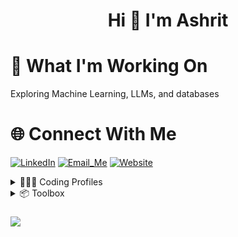 # <h1 align="center">Hi 👋 I'm Ashrit</h1>

# 🚀 What I'm Working On

Exploring Machine Learning, LLMs, and databases<br>

# 🌐 Connect With Me 
<a href="https://www.linkedin.com/in/ashritramanala/" target="_blank">![LinkedIn](https://img.shields.io/badge/LinkedIn-0077B5?style=for-the-badge&logo=linkedin&logoColor=white)</a> 
<a href="mailto:ashritramanala@yahoo.com" target="_blank">![Email_Me](https://img.shields.io/badge/email-720e9e?style=for-the-badge&logo=gmail&logoColor=white)</a>
<a href="https://ashrit-portfolio.vercel.app" target="_blank">
![Website](https://img.shields.io/badge/website-000000?style=for-the-badge&logo=About.me&logoColor=blue)</a>



<details>
  
<summary>👨🏽‍💻 Coding Profiles</summary>
<br>

<a href="https://leetcode.com/AshritRAnala/">![Leetcode](https://img.shields.io/badge/-LeetCode-000?style=for-the-badge&logo=LeetCode&logoColor=FFA116)</a>
<a href="https://www.hackerrank.com/profile/ashritramanala">![HackerRank](https://img.shields.io/badge/-Hackerrank-black?style=for-the-badge&logo=HackerRank&logoColor=2EC866)</a>


</details>

<details>

<summary> 📦 Toolbox</summary>
<br>

![React](https://img.shields.io/badge/React-20232A?style=for-the-badge&logo=react&logoColor=61DAFB) ![Next](https://img.shields.io/badge/next%20js-000000?style=for-the-badge&logo=nextdotjs&logoColor=white) ![Node](https://img.shields.io/badge/Node%20js-339933?style=for-the-badge&logo=nodedotjs&logoColor=white) ![Express](https://img.shields.io/badge/Express%20js-000000?style=for-the-badge&logo=express&logoColor=white) ![Vite](https://img.shields.io/badge/Vite-B73BFE?style=for-the-badge&logo=vite&logoColor=FFD62E) ![Java](https://img.shields.io/badge/java-%23ED8B00.svg?style=for-the-badge&logo=openjdk&logoColor=white) ![Springboot](https://img.shields.io/badge/Spring_Boot-6DB33F?style=for-the-badge&logo=spring-boot&logoColor=white) ![Mongo](https://img.shields.io/badge/MongoDB-4EA94B?style=for-the-badge&logo=mongodb&logoColor=white) ![Flask](https://img.shields.io/badge/Flask-000000?style=for-the-badge&logo=flask&logoColor=white) ![Firebase](https://img.shields.io/badge/firebase-ffca28?style=for-the-badge&logo=firebase&logoColor=black) ![MySQL](https://img.shields.io/badge/mysql-%2300000f.svg?style=for-the-badge&logo=mysql&logoColor=white) ![TensorFlow](https://img.shields.io/badge/TensorFlow-%23FF6F00.svg?style=for-the-badge&logo=TensorFlow&logoColor=white) ![Python](https://img.shields.io/badge/python-3670A0?style=for-the-badge&logo=python&logoColor=ffdd54) ![R](https://img.shields.io/badge/r-%23276DC3.svg?style=for-the-badge&logo=r&logoColor=white) ![Vercel](https://img.shields.io/badge/Vercel-000000?style=for-the-badge&logo=vercel&logoColor=white) ![AWS](https://img.shields.io/badge/Amazon_AWS-FF9900?style=for-the-badge&logo=amazonaws&logoColor=white) ![Heroku](https://img.shields.io/badge/Heroku-430098?style=for-the-badge&logo=heroku&logoColor=white) ![GithubPages](https://img.shields.io/badge/github%20pages-121013?style=for-the-badge&logo=github&logoColor=white) ![Netlify](https://img.shields.io/badge/netlify-%23000000.svg?style=for-the-badge&logo=netlify&logoColor=#00C7B7) ![Azure](https://img.shields.io/badge/azure-%230072C6.svg?style=for-the-badge&logo=microsoftazure&logoColor=white) ![PyTorch](https://img.shields.io/badge/PyTorch-%23EE4C2C.svg?style=for-the-badge&logo=PyTorch&logoColor=white) ![scikit-learn](https://img.shields.io/badge/scikit--learn-%23F7931E.svg?style=for-the-badge&logo=scikit-learn&logoColor=white) ![ChartJS](https://img.shields.io/badge/Chart%20js-FF6384?style=for-the-badge&logo=chartdotjs&logoColor=white) ![Matplotlib](https://img.shields.io/badge/Matplotlib-%23ffffff.svg?style=for-the-badge&logo=Matplotlib&logoColor=black) ![TailwindCSS](https://img.shields.io/badge/tailwindcss-%2338B2AC.svg?style=for-the-badge&logo=tailwind-css&logoColor=white) ![DaisyUI](https://img.shields.io/badge/daisyUI-1ad1a5?style=for-the-badge&logo=daisyui&logoColor=white) ![Bootstrap](https://img.shields.io/badge/Bootstrap-563D7C?style=for-the-badge&logo=bootstrap&logoColor=white) ![React Router](https://img.shields.io/badge/React_Router-CA4245?style=for-the-badge&logo=react-router&logoColor=white)

</details>

###
![](https://komarev.com/ghpvc/?username=ashrit-ram-anala)


